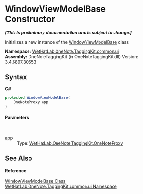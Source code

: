 # WindowViewModelBase Constructor 
 _**\[This is preliminary documentation and is subject to change.\]**_

Initializes a new instance of the <a href="874446c0-97b5-9b14-77fa-860013f5467d">WindowViewModelBase</a> class

**Namespace:**&nbsp;<a href="043a9407-ac38-b3ac-7348-a6090af495ad">WetHatLab.OneNote.TaggingKit.common.ui</a><br />**Assembly:**&nbsp;OneNoteTaggingKit (in OneNoteTaggingKit.dll) Version: 3.4.6897.30653

## Syntax

**C#**<br />
``` C#
protected WindowViewModelBase(
	OneNoteProxy app
)
```


#### Parameters
&nbsp;<dl><dt>app</dt><dd>Type: <a href="a46a793f-b110-250f-657a-ecb64aa3bbf7">WetHatLab.OneNote.TaggingKit.OneNoteProxy</a><br /></dd></dl>

## See Also


#### Reference
<a href="874446c0-97b5-9b14-77fa-860013f5467d">WindowViewModelBase Class</a><br /><a href="043a9407-ac38-b3ac-7348-a6090af495ad">WetHatLab.OneNote.TaggingKit.common.ui Namespace</a><br />